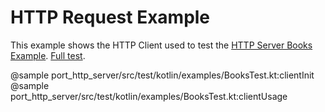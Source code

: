 
# HTTP Request Example

This example shows the HTTP Client used to test the [HTTP Server Books Example]. [Full test].

@sample port_http_server/src/test/kotlin/examples/BooksTest.kt:clientInit
@sample port_http_server/src/test/kotlin/examples/BooksTest.kt:clientUsage

[HTTP Server Books Example]: ../http_server_examples/#books-example
[Full test]: https://github.com/hexagonkt/hexagon/blob/master/port_http_server/src/test/kotlin/examples/BooksTest.kt
